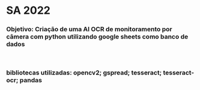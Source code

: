 # SA 2022

### Objetivo: Criação de uma AI OCR de monitoramento por câmera com python utilizando google sheets como banco de dados
<br>

### bibliotecas utilizadas: opencv2; gspread; tesseract; tesseract-ocr; pandas
